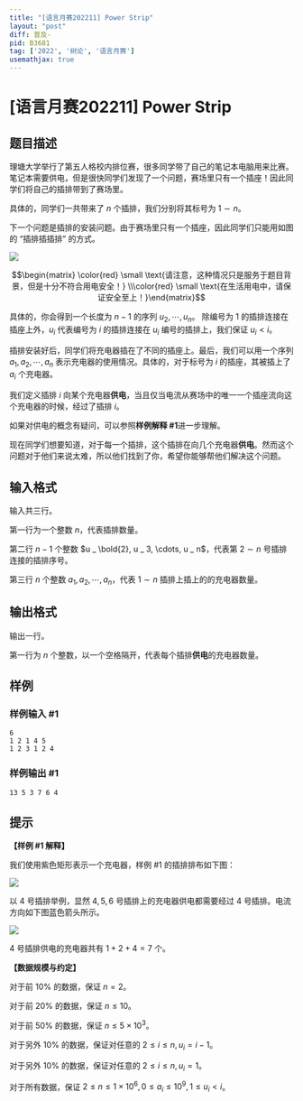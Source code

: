 ```yaml
---
title: "[语言月赛202211] Power Strip"
layout: "post"
diff: 普及-
pid: B3681
tag: ['2022', '树论', '语言月赛']
usemathjax: true
---
```


# [语言月赛202211] Power Strip
## 题目描述

理塘大学举行了第五人格校内排位赛，很多同学带了自己的笔记本电脑用来比赛。笔记本需要供电，但是很快同学们发现了一个问题，赛场里只有一个插座！因此同学们将自己的插排带到了赛场里。

具体的，同学们一共带来了 $n$ 个插排，我们分别将其标号为 $1 \sim n$。

下一个问题是插排的安装问题。由于赛场里只有一个插座，因此同学们只能用如图的 “插排插插排” 的方式。

![](https://cdn.luogu.com.cn/upload/image_hosting/eed9tli7.png)

$$\begin{matrix} \color{red} \small \text{请注意，这种情况只是服务于题目背景，但是十分不符合用电安全！} \\\color{red} \small \text{在生活用电中，请保证安全至上！}\end{matrix}$$

具体的，你会得到一个长度为 $n - 1$ 的序列 $u _ 2, \cdots, u _ n$。 除编号为 $1$ 的插排连接在插座上外，$u _ i$ 代表编号为 $i$ 的插排连接在 $u _ i$ 编号的插排上，我们保证 $u _ i < i$。

插排安装好后，同学们将充电器插在了不同的插座上。最后，我们可以用一个序列 $a _ 1, a _ 2, \cdots, a _ n$ 表示充电器的使用情况。具体的，对于标号为 $i$ 的插座，其被插上了 $a _ i$ 个充电器。

我们定义插排 $i$ 向某个充电器**供电**，当且仅当电流从赛场中的唯一一个插座流向这个充电器的时候，经过了插排 $i$。

如果对供电的概念有疑问，可以参照**样例解释 #1**进一步理解。

现在同学们想要知道，对于每一个插排，这个插排在向几个充电器**供电**。然而这个问题对于他们来说太难，所以他们找到了你，希望你能够帮他们解决这个问题。

## 输入格式

输入共三行。

第一行为一个整数 $n$，代表插排数量。

第二行 $n - 1$ 个整数 $u _ \bold{2}, u _ 3, \cdots, u _ n$，代表第 $2 \sim n$ 号插排连接的插排序号。

第三行 $n$ 个整数 $a _ 1, a _ 2, \cdots, a _ n$，代表 $1 \sim n$ 插排上插上的的充电器数量。
## 输出格式

输出一行。

第一行为 $n$ 个整数，以一个空格隔开，代表每个插排**供电**的充电器数量。
## 样例

### 样例输入 #1
```
6
1 2 1 4 5
1 2 3 1 2 4
```
### 样例输出 #1
```
13 5 3 7 6 4
```
## 提示

**【样例 #1 解释】**

我们使用紫色矩形表示一个充电器，样例 #1 的插排排布如下图：

![](https://cdn.luogu.com.cn/upload/image_hosting/jbftzsfa.png)

以 $4$ 号插排举例，显然 $4, 5, 6$ 号插排上的充电器供电都需要经过 $4$ 号插排。电流方向如下图蓝色箭头所示。

![](https://cdn.luogu.com.cn/upload/image_hosting/z8o6ucz4.png)

$4$ 号插排供电的充电器共有 $1 + 2 + 4 = 7$ 个。

**【数据规模与约定】**

对于前 $10\%$ 的数据，保证 $n = 2$。

对于前 $20\%$ 的数据，保证 $n \leq 10$。

对于前 $50\%$ 的数据，保证 $n \leq 5 \times 10 ^ 3$。

对于另外 $10\%$ 的数据，保证对任意的 $2 \leq i \leq n, u_i = i - 1$。

对于另外 $10\%$ 的数据，保证对任意的 $2 \leq i \leq n, u_i = 1$。

对于所有数据，保证 $2 \leq n \leq 1 \times 10 ^ 6, 0 \leq a _ i \leq 10 ^ 9, 1 \leq u _ i < i$。
